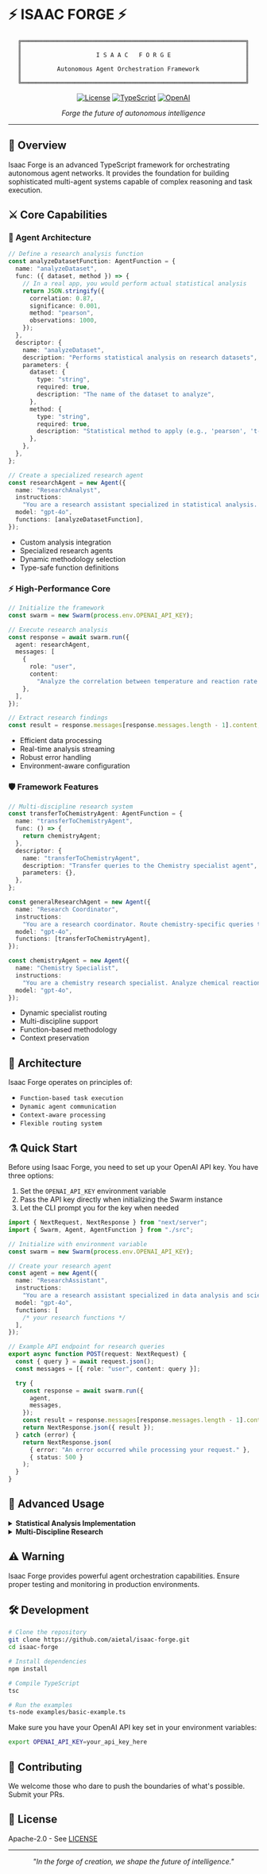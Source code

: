 # ⚡ ISAAC FORGE ⚡

<div align="center">

```
╔═══════════════════════════════════════════════════════════════╗
║                                                               ║
║                     I S A A C   F O R G E                     ║
║                                                               ║
║          Autonomous Agent Orchestration Framework             ║
║                                                               ║
╚═══════════════════════════════════════════════════════════════╝
```

[![License](https://img.shields.io/badge/License-Apache_2.0-black.svg)](LICENSE)
[![TypeScript](https://img.shields.io/badge/TypeScript-5.0-black.svg)](https://www.typescriptlang.org/)
[![OpenAI](https://img.shields.io/badge/OpenAI-API-black.svg)](https://openai.com/)

_Forge the future of autonomous intelligence_

---

</div>

## 📡 Overview

Isaac Forge is an advanced TypeScript framework for orchestrating autonomous agent networks. It provides the foundation for building sophisticated multi-agent systems capable of complex reasoning and task execution.

## ⚔️ Core Capabilities

### 🧠 Agent Architecture

```typescript
// Define a research analysis function
const analyzeDatasetFunction: AgentFunction = {
  name: "analyzeDataset",
  func: ({ dataset, method }) => {
    // In a real app, you would perform actual statistical analysis
    return JSON.stringify({
      correlation: 0.87,
      significance: 0.001,
      method: "pearson",
      observations: 1000,
    });
  },
  descriptor: {
    name: "analyzeDataset",
    description: "Performs statistical analysis on research datasets",
    parameters: {
      dataset: {
        type: "string",
        required: true,
        description: "The name of the dataset to analyze",
      },
      method: {
        type: "string",
        required: true,
        description: "Statistical method to apply (e.g., 'pearson', 't-test')",
      },
    },
  },
};

// Create a specialized research agent
const researchAgent = new Agent({
  name: "ResearchAnalyst",
  instructions:
    "You are a research assistant specialized in statistical analysis. Analyze data and explain findings in scientific terms.",
  model: "gpt-4o",
  functions: [analyzeDatasetFunction],
});
```

- Custom analysis integration
- Specialized research agents
- Dynamic methodology selection
- Type-safe function definitions

### ⚡ High-Performance Core

```typescript
// Initialize the framework
const swarm = new Swarm(process.env.OPENAI_API_KEY);

// Execute research analysis
const response = await swarm.run({
  agent: researchAgent,
  messages: [
    {
      role: "user",
      content:
        "Analyze the correlation between temperature and reaction rate in dataset_001.",
    },
  ],
});

// Extract research findings
const result = response.messages[response.messages.length - 1].content;
```

- Efficient data processing
- Real-time analysis streaming
- Robust error handling
- Environment-aware configuration

### 🛡️ Framework Features

```typescript
// Multi-discipline research system
const transferToChemistryAgent: AgentFunction = {
  name: "transferToChemistryAgent",
  func: () => {
    return chemistryAgent;
  },
  descriptor: {
    name: "transferToChemistryAgent",
    description: "Transfer queries to the Chemistry specialist agent",
    parameters: {},
  },
};

const generalResearchAgent = new Agent({
  name: "Research Coordinator",
  instructions:
    "You are a research coordinator. Route chemistry-specific queries to the chemistry specialist.",
  model: "gpt-4o",
  functions: [transferToChemistryAgent],
});

const chemistryAgent = new Agent({
  name: "Chemistry Specialist",
  instructions:
    "You are a chemistry research specialist. Analyze chemical reactions and molecular properties.",
  model: "gpt-4o",
});
```

- Dynamic specialist routing
- Multi-discipline support
- Function-based methodology
- Context preservation

## 🌌 Architecture

Isaac Forge operates on principles of:

- `Function-based task execution`
- `Dynamic agent communication`
- `Context-aware processing`
- `Flexible routing system`

## ⚗️ Quick Start

Before using Isaac Forge, you need to set up your OpenAI API key. You have three options:

1. Set the `OPENAI_API_KEY` environment variable
2. Pass the API key directly when initializing the Swarm instance
3. Let the CLI prompt you for the key when needed

```typescript
import { NextRequest, NextResponse } from "next/server";
import { Swarm, Agent, AgentFunction } from "./src";

// Initialize with environment variable
const swarm = new Swarm(process.env.OPENAI_API_KEY);

// Create your research agent
const agent = new Agent({
  name: "ResearchAssistant",
  instructions:
    "You are a research assistant specialized in data analysis and scientific inquiry.",
  model: "gpt-4o",
  functions: [
    /* your research functions */
  ],
});

// Example API endpoint for research queries
export async function POST(request: NextRequest) {
  const { query } = await request.json();
  const messages = [{ role: "user", content: query }];

  try {
    const response = await swarm.run({
      agent,
      messages,
    });
    const result = response.messages[response.messages.length - 1].content;
    return NextResponse.json({ result });
  } catch (error) {
    return NextResponse.json(
      { error: "An error occurred while processing your request." },
      { status: 500 }
    );
  }
}
```

## 🔮 Advanced Usage

<details>
<summary><b>Statistical Analysis Implementation</b></summary>

```typescript
// app/api/analysis/route.ts
import { NextRequest, NextResponse } from "next/server";
import { Swarm, Agent, AgentFunction } from "./src";

const statisticalAnalysisFunction: AgentFunction = {
  name: "analyzeData",
  func: ({ dataset, test, parameters }) => {
    return JSON.stringify({
      result: "significant",
      pValue: 0.001,
      testStatistic: 4.85,
      degreesOfFreedom: 98,
    });
  },
  descriptor: {
    name: "analyzeData",
    description: "Performs statistical analysis on research data",
    parameters: {
      dataset: {
        type: "string",
        required: true,
        description: "The dataset identifier",
      },
      test: {
        type: "string",
        required: true,
        description: "Statistical test to perform",
      },
      parameters: {
        type: "object",
        required: false,
        description: "Additional test parameters",
      },
    },
  },
};

const statisticianAgent = new Agent({
  name: "StatisticianAgent",
  instructions:
    "You are a statistical analysis expert. Design and interpret statistical tests.",
  model: "gpt-4o",
  functions: [statisticalAnalysisFunction],
});

export async function POST(request: NextRequest) {
  const { query } = await request.json();
  const messages = [{ role: "user", content: query }];

  try {
    const response = await swarm.run({
      agent: statisticianAgent,
      messages,
    });
    return NextResponse.json({
      result: response.messages[response.messages.length - 1].content,
    });
  } catch (error) {
    return NextResponse.json(
      { error: "An error occurred while processing your request." },
      { status: 500 }
    );
  }
}
```

</details>

<details>
<summary><b>Multi-Discipline Research</b></summary>

```typescript
// app/api/research/route.ts
import { NextRequest, NextResponse } from "next/server";
import { Swarm, Agent, AgentFunction } from "./src";

const swarm = new Swarm(process.env.OPENAI_API_KEY);

const transferToSpecialistAgent: AgentFunction = {
  name: "transferToSpecialist",
  func: (field) => {
    const specialists = {
      chemistry: chemistrySpecialist,
      biology: biologySpecialist,
      physics: physicsSpecialist,
    };
    return specialists[field];
  },
  descriptor: {
    name: "transferToSpecialist",
    description: "Transfer research queries to the appropriate specialist",
    parameters: {
      field: {
        type: "string",
        required: true,
        description: "Research field (chemistry/biology/physics)",
      },
    },
  },
};

const researchCoordinator = new Agent({
  name: "Research Coordinator",
  instructions:
    "You are a research coordinator. Route queries to appropriate specialists based on the field.",
  model: "gpt-4o",
  functions: [transferToSpecialistAgent],
});

const chemistrySpecialist = new Agent({
  name: "Chemistry Specialist",
  instructions: "You are a chemistry research specialist.",
  model: "gpt-4o",
});

// ... other specialist definitions ...

export async function POST(request: NextRequest) {
  const { query } = await request.json();
  const messages = [{ role: "user", content: query }];

  try {
    const response = await swarm.run({
      agent: researchCoordinator,
      messages,
      availableAgents: [chemistrySpecialist /*, other specialists */],
    });
    return NextResponse.json({
      result: response.messages[response.messages.length - 1].content,
    });
  } catch (error) {
    return NextResponse.json(
      { error: "An error occurred while processing your request." },
      { status: 500 }
    );
  }
}
```

</details>

## ⚠️ Warning

Isaac Forge provides powerful agent orchestration capabilities. Ensure proper testing and monitoring in production environments.

## 🛠️ Development

```bash
# Clone the repository
git clone https://github.com/aietal/isaac-forge.git
cd isaac-forge

# Install dependencies
npm install

# Compile TypeScript
tsc

# Run the examples
ts-node examples/basic-example.ts
```

Make sure you have your OpenAI API key set in your environment variables:

```bash
export OPENAI_API_KEY=your_api_key_here
```

## 🤝 Contributing

We welcome those who dare to push the boundaries of what's possible. Submit your PRs.

## 📜 License

Apache-2.0 - See [LICENSE](LICENSE)

---

<div align="center">

_"In the forge of creation, we shape the future of intelligence."_

</div>

